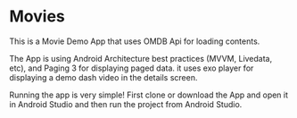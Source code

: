 # Movies
This is a Movie Demo App that uses OMDB Api for loading contents.

The App is using Android Architecture best practices (MVVM, Livedata, etc), and Paging 3 for displaying paged data. it uses exo player for displaying a demo dash video in the details screen.

Running the app is very simple! First clone or download the App and open it in Android Studio and then run the project from Android Studio.


